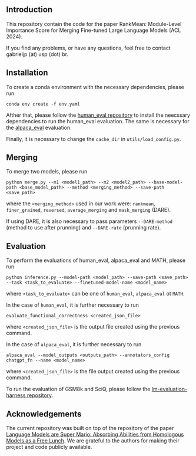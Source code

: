 ## Introduction

This repository contain the code for the paper RankMean: Module-Level Importance Score for Merging Fine-tuned Large Language Models (ACL 2024).

If you find any problems, or have any questions, feel free to contact gabrieljp (at) usp (dot) br.
## Installation

To create a conda environment with the necessary dependencies, please run 
```
conda env create -f env.yaml
``` 
Afther that, please follow the [human_eval repository](https://github.com/openai/human-eval) to install the neecssary dependencies to run the human_eval evaluation. The same is necessary for the [alpaca_eval](https://github.com/tatsu-lab/alpaca_eval) evaluation.

Finally, it is necessary to change the ```cache_dir``` in ```utils/load_config.py```.

## Merging

To merge two models, please run 
```
python merge.py --m1 <model1_path> --m2 <model2_path> --base-model-path <base_model_path> --method <merging_method> --save-path <save_path>
``` 
where the ```<merging_method>``` used in our work were: ```rankmean```, ```finer_grained```, ```reversed```, ```average_merging``` and ```mask_merging``` (DARE).

If using DARE, it is also necessary to pass parameters ```--DARE-method``` (method to use after prunning) and ```--DARE-rate``` (prunning rate).

## Evaluation

To perform the evaluations of human_eval, alpaca_eval and MATH, please run 
```
python inference.py --model-path <model_path> --save-path <save_path> --task <task_to_evaluate> --finetuned-model-name <model_name>
```
where ```<task_to_evaluate>``` can be one of ```human_eval```, ```alpaca_eval``` ot ```MATH```.

In the case of ```human_eval```, it is further necessary to run 
```
evaluate_functional_correctness <created_json_file>
```
where ```<created_json_file>``` is the output file created using the previous command.

In the case of ```alpaca_eval```, it is further necessary to run

```
alpaca_eval --model_outputs <outputs_path> --annotators_config chatgpt_fn --name <model_name>
```
where ```<created_json_file>``` is the file output created using the previous command.

To run the evaluation of GSM8k and SciQ, please follow the [lm-evaluation-harness repository](https://github.com/EleutherAI/lm-evaluation-harness).

## Acknowledgements
The current repository was built on top of the repository of the paper [Language Models are Super Mario: Absorbing Abilities from Homologous Models as a Free Lunch](https://github.com/yule-BUAA/MergeLM/blob/main/README.md). We are grateful to the authors for making their project and code publicly available.